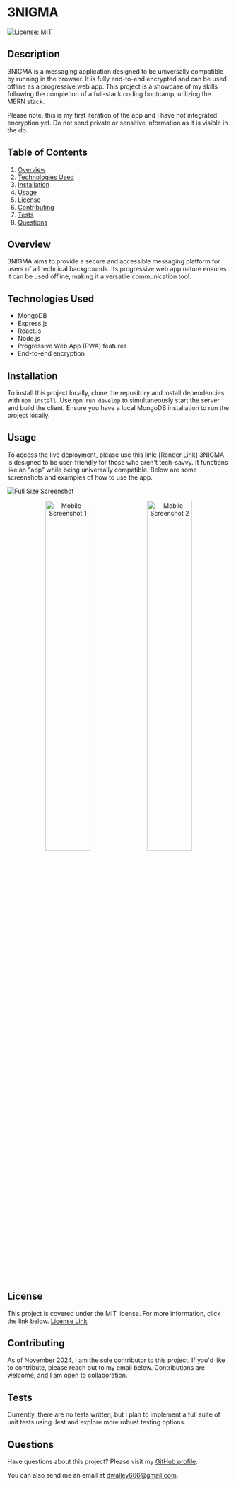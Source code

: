 # 3NIGMA

[![License: MIT](https://img.shields.io/badge/License-MIT-yellow.svg)](https://opensource.org/licenses/MIT)

## Description
3NIGMA is a messaging application designed to be universally compatible by running in the browser. It is fully end-to-end encrypted and can be used offline as a progressive web app. This project is a showcase of my skills following the completion of a full-stack coding bootcamp, utilizing the MERN stack.

Please note, this is my first iteration of the app and I have not integrated encryption yet. Do not send private or sensitive information as it is visible in the db.

## Table of Contents

1. [Overview](#overview)
2. [Technologies Used](#technologies-used)
3. [Installation](#installation)
4. [Usage](#usage)
5. [License](#license)
6. [Contributing](#contributing)
7. [Tests](#tests)
8. [Questions](#questions)

## Overview
3NIGMA aims to provide a secure and accessible messaging platform for users of all technical backgrounds. Its progressive web app nature ensures it can be used offline, making it a versatile communication tool.

## Technologies Used
- MongoDB
- Express.js
- React.js
- Node.js
- Progressive Web App (PWA) features
- End-to-end encryption

## Installation
To install this project locally, clone the repository and install dependencies with `npm install`. Use `npm run develop` to simultaneously start the server and build the client. Ensure you have a local MongoDB installation to run the project locally.

## Usage
To access the live deployment, please use this link: [Render Link]
3NIGMA is designed to be user-friendly for those who aren't tech-savvy. It functions like an "app" while being universally compatible. Below are some screenshots and examples of how to use the app.

![Full Size Screenshot](threenigma.png)

<p align="center">
  <img src="threenigma_mobile.png" alt="Mobile Screenshot 1" width="45%">
  <img src="threenigma_mobile_1.png" alt="Mobile Screenshot 2" width="45%">
</p>

## License
This project is covered under the MIT license. For more information, click the link below.
[License Link](https://opensource.org/licenses/MIT)

## Contributing
As of November 2024, I am the sole contributor to this project. If you'd like to contribute, please reach out to my email below. Contributions are welcome, and I am open to collaboration.

## Tests
Currently, there are no tests written, but I plan to implement a full suite of unit tests using Jest and explore more robust testing options.

## Questions
Have questions about this project? Please visit my [GitHub profile](https://github.com/dwalley606).

You can also send me an email at dwalley606@gmail.com.
